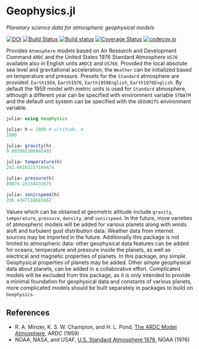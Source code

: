 # Geophysics.jl

*Planetary science data for atmospheric geophysical models*



[![DOI](https://zenodo.org/badge/306497671.svg)](https://zenodo.org/badge/latestdoi/306497671)
[![Build Status](https://travis-ci.org/chakravala/Geophysics.jl.svg?branch=master)](https://travis-ci.org/chakravala/Geophysics.jl)
[![Build status](https://ci.appveyor.com/api/projects/status/dkbkhd26j463hnx7?svg=true)](https://ci.appveyor.com/project/chakravala/geophysics-jl)
[![Coverage Status](https://coveralls.io/repos/chakravala/Geophysics.jl/badge.svg?branch=master&service=github)](https://coveralls.io/github/chakravala/Geophysics.jl?branch=master)
[![codecov.io](https://codecov.io/github/chakravala/Geophysics.jl/coverage.svg?branch=master)](https://codecov.io/github/chakravala/Geophysics.jl?branch=master)

Provides `Atmosphere` models based on Air Research and Development Command `ARDC` and the United States 1976 Standard Atmosphere `US76` available also in English units `ARDCE` and `US76E`.
Provided the local absolute sea level and gravitational acceleration, the `Weather` can be initialized based on temperature and pressure.
Presets for the `Standard` atmosphere are provided: `Earth1959`, `Earth1976`, `Earth1959English`, `Earth1976English`.
By default the 1959 model with metric units is used for `Standard` atmosphere, although a different year can be specified with environment variable `STDATM` and the default unit system can be specified with the `GEOUNITS` environment variable.

```julia
julia> using Geophysics

julia> h = 1000 # altitude, m
1000

julia> gravity(h)
9.803565306802405

julia> temperature(h)
281.66102237169474

julia> pressure(h)
89876.28158431675

julia> sonicspeed(h)
336.4347118683662
```

Values which can be obtained at geometric altitude include `gravity`, `temperature`, `pressure`, `density`, and `sonicspeed`.
In the future, more varieties of atmospheric models will be added for various planets along with winds aloft and turbulent gust distribution data.
Weather data from internet sources may be imported in the future.
Additionally this package is not limited to atmospheric data: other geophysical data features can be added for oceans, temperature and pressure inside the planets, as well as electrical and magnetic properties of planets.
In this package, any simple Geophysical properties of planets may be added.
Other simple geophysical data about planets, can be added in a collaborative effort.
Complicated models will be excluded from this package, as it is only intended to provide a minimal foundation for geophysical data and constants of various planets, more complicated models should be built separately in packages to build on `Geophysics`.

## References
* R. A. Minzer, K. S. W. Champion, and H. L. Pond, [The ARDC Model Atmosphere](https://apps.dtic.mil/dtic/tr/fulltext/u2/229482.pdf), ARDC (1959)
* NOAA, NASA, and USAF, [U.S. Standard Atmosphere 1976](https://apps.dtic.mil/dtic/tr/fulltext/u2/a035728.pdf), NOAA (1976)
